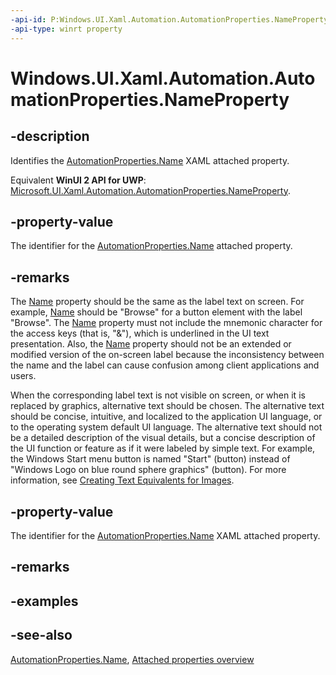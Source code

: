 ```yaml
---
-api-id: P:Windows.UI.Xaml.Automation.AutomationProperties.NameProperty
-api-type: winrt property
---
```


<!-- Property syntax
public Windows.UI.Xaml.DependencyProperty NameProperty { get; }
-->

# Windows.UI.Xaml.Automation.AutomationProperties.NameProperty

## -description

Identifies the [AutomationProperties.Name](automationproperties_name.md) XAML attached property.

Equivalent **WinUI 2 API for UWP**: [Microsoft.UI.Xaml.Automation.AutomationProperties.NameProperty](/windows/winui/api/microsoft.ui.xaml.automation.automationproperties.nameproperty).

## -property-value
The identifier for the [AutomationProperties.Name](/uwp/api/windows.ui.xaml.automation.automationproperties#xaml-attached-properties) attached property.

## -remarks

The [Name](/uwp/api/windows.ui.xaml.automation.automationproperties#xaml-attached-properties) property should be the same as the label text on screen. For example, [Name](/uwp/api/windows.ui.xaml.automation.automationproperties#xaml-attached-properties) should be "Browse" for a button element with the label "Browse". The [Name](/uwp/api/windows.ui.xaml.automation.automationproperties#xaml-attached-properties) property must not include the mnemonic character for the access keys (that is, "&amp;"), which is underlined in the UI text presentation. Also, the [Name](/uwp/api/windows.ui.xaml.automation.automationproperties#xaml-attached-properties) property should not be an extended or modified version of the on-screen label because the inconsistency between the name and the label can cause confusion among client applications and users.

When the corresponding label text is not visible on screen, or when it is replaced by graphics, alternative text should be chosen. The alternative text should be concise, intuitive, and localized to the application UI language, or to the operating system default UI language. The alternative text should not be a detailed description of the visual details, but a concise description of the UI function or feature as if it were labeled by simple text. For example, the Windows Start menu button is named "Start" (button) instead of "Windows Logo on blue round sphere graphics" (button). For more information, see [Creating Text Equivalents for Images](/previous-versions/windows/desktop/dnacc/creating-text-equivalents-for-images).

## -property-value

The identifier for the [AutomationProperties.Name](automationproperties_name.md) XAML attached property.

## -remarks

## -examples

## -see-also

[AutomationProperties.Name](automationproperties_name.md), [Attached properties overview](/windows/uwp/xaml-platform/attached-properties-overview)
